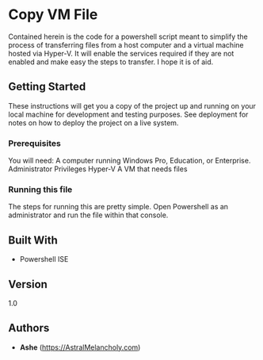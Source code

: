 # Copy VM File

Contained herein is the code for a powershell script meant to simplify the process of transferring files from a host computer and a virtual machine hosted via Hyper-V. It will enable the services required if they are not enabled and make easy the steps to transfer. I hope it is of aid.

## Getting Started

These instructions will get you a copy of the project up and running on your local machine for development and testing purposes. See deployment for notes on how to deploy the project on a live system.

### Prerequisites

You will need:
A computer running Windows Pro, Education, or Enterprise.
Administrator Privileges
Hyper-V
A VM that needs files

### Running this file

The steps for running this are pretty simple. Open Powershell as an administrator and run the file within that console.

## Built With

* Powershell ISE

## Version

1.0

## Authors

* **Ashe** (https://AstralMelancholy.com)
